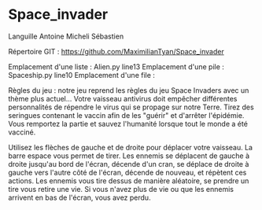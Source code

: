 # Space_invader

Languille Antoine
Micheli Sébastien 

Répertoire GIT : https://github.com/MaximilianTyan/Space_invader

Emplacement d'une liste : Alien.py line13
Emplacement d'une pile : Spaceship.py line10 
Emplacement d'une file : 


Règles du jeu : notre jeu reprend les règles  du jeu Space Invaders avec un thème plus actuel...
Votre vaisseau antivirus doit empêcher différentes personnalités de répendre le virus qui se propage sur notre Terre. Tirez des seringues contenant le vaccin afin de les "guérir" et d'arrêter l'épidémie. Vous remportez la partie et sauvez l'humanité lorsque tout le monde a été vacciné. 

Utilisez les flèches de gauche et de droite pour déplacer votre vaisseau. 
La barre espace vous permet de tirer. 
Les ennemis se déplacent de gauche à droite jusqu'au bord de l'écran, décende d'un cran, se déplace de droite à gauche vers l'autre côté de l'écran, décende de nouveau, et répètent ces actions. 
Les ennemis vous tire dessus de manière aléatoire, se prendre un tire vous retire une vie.
Si vous n'avez plus de vie ou que les ennemis arrivent en bas de l'écran, vous avez perdu. 